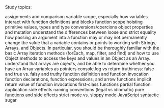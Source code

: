 





Study topics:

assignments and comparison
variable scope, especially how variables interact with function definitions and blocks
function scope
hoisting
primitive values, types and type conversions/coercions
object properties and mutation
understand the differences between loose and strict equality
how passing an argument into a function may or may not permanently change the value that a variable contains or points to
working with Strings, Arrays, and Objects. In particular, you should be thoroughly familiar with the basic Array iteration methods (forEach, map, filter, and find) and how to use Object methods to access the keys and values in an Object as an Array.
understand that arrays are objects, and be able to determine whether you have an Array
variables as pointers
console.log vs return
truthiness: false and true vs. falsy and truthy
function definition and function invocation
function declarations, function expressions, and arrow functions
implicit return value of function invocations
first-class functions
partial function application
side effects
naming conventions (legal vs idiomatic)
pure functions and side effects
strict mode vs. sloppy mode
JavaScript syntactic sugar
